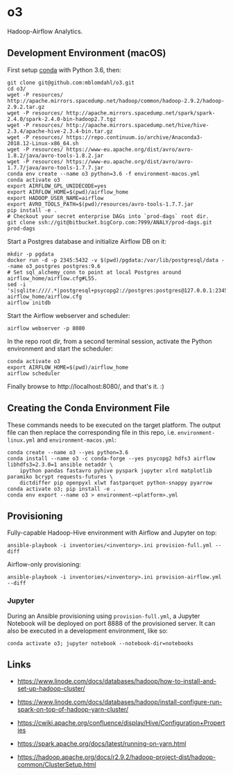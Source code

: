
o3
==

Hadoop-Airflow Analytics.


Development Environment (macOS)
-------------------------------

First setup [conda](https://conda.io/projects/conda/en/latest/) with Python 3.6, then:

    git clone git@github.com:mblomdahl/o3.git
    cd o3/
    wget -P resources/ http://apache.mirrors.spacedump.net/hadoop/common/hadoop-2.9.2/hadoop-2.9.2.tar.gz
    wget -P resources/ http://apache.mirrors.spacedump.net/spark/spark-2.4.0/spark-2.4.0-bin-hadoop2.7.tgz
    wget -P resources/ http://apache.mirrors.spacedump.net/hive/hive-2.3.4/apache-hive-2.3.4-bin.tar.gz
    wget -P resources/ https://repo.continuum.io/archive/Anaconda3-2018.12-Linux-x86_64.sh
    wget -P resources/ https://www-eu.apache.org/dist/avro/avro-1.8.2/java/avro-tools-1.8.2.jar
    wget -P resources/ https://www-eu.apache.org/dist/avro/avro-1.7.7/java/avro-tools-1.7.7.jar
    conda env create --name o3 python=3.6 -f environment-macos.yml
    conda activate o3
    export AIRFLOW_GPL_UNIDECODE=yes
    export AIRFLOW_HOME=$(pwd)/airflow_home
    export HADOOP_USER_NAME=airflow
    export AVRO_TOOLS_PATH=$(pwd)/resources/avro-tools-1.7.7.jar
    pip install -e .
    # Checkout your secret enterprise DAGs into `prod-dags` root dir.
    git clone ssh://git@bitbucket.bigCorp.com:7999/ANALY/prod-dags.git prod-dags


Start a Postgres database and initialize Airflow DB on it:

    mkdir -p pgdata
    docker run -d -p 2345:5432 -v $(pwd)/pgdata:/var/lib/postgresql/data --name o3_postgres postgres:9.6
    # Set sql_alchemy_conn to point at local Postgres around airflow_home/airflow.cfg#L55.
    sed -i 's|sqlite:////.*|postgresql+psycopg2://postgres:postgres@127.0.0.1:2345/postgres|' airflow_home/airflow.cfg
    airflow initdb


Start the Airflow webserver and scheduler:

    airflow webserver -p 8080


In the repo root dir, from a second terminal session, activate the Python environment and
start the scheduler:

    conda activate o3
    export AIRFLOW_HOME=$(pwd)/airflow_home
    airflow scheduler


Finally browse to http://localhost:8080/, and that's it. :)


Creating the Conda Environment File
-----------------------------------

These commands needs to be executed on the target platform. The output file can then replace the
corresponding file in this repo, i.e. `environment-linux.yml` and `environment-macos.yml`:

    conda create --name o3 --yes python=3.6
    conda install --name o3 -c conda-forge --yes psycopg2 hdfs3 airflow libhdfs3=2.3.0=1 ansible netaddr \
        ipython pandas fastavro pyhive pyspark jupyter xlrd matplotlib paramiko bcrypt requests-futures \
        dictdiffer pip openpyxl xlwt fastparquet python-snappy pyarrow
    conda activate o3; pip install -e .
    conda env export --name o3 > environment-<platform>.yml


Provisioning
------------

Fully-capable Hadoop-Hive environment with Airflow and Jupyter on top:

    ansible-playbook -i inventories/<inventory>.ini provision-full.yml --diff
    
Airflow-only provisioning:

    ansible-playbook -i inventories/<inventory>.ini provision-airflow.yml --diff


### Jupyter

During an Ansible provisioning using `provision-full.yml`, a Jupyter Notebook will be deployed on
port 8888 of the provisioned server. It can also be executed in a development environment, like so:

    conda activate o3; jupyter notebook --notebook-dir=notebooks   


Links
-----

* https://www.linode.com/docs/databases/hadoop/how-to-install-and-set-up-hadoop-cluster/

* https://www.linode.com/docs/databases/hadoop/install-configure-run-spark-on-top-of-hadoop-yarn-cluster/

* https://cwiki.apache.org/confluence/display/Hive/Configuration+Properties

* https://spark.apache.org/docs/latest/running-on-yarn.html

* https://hadoop.apache.org/docs/r2.9.2/hadoop-project-dist/hadoop-common/ClusterSetup.html
